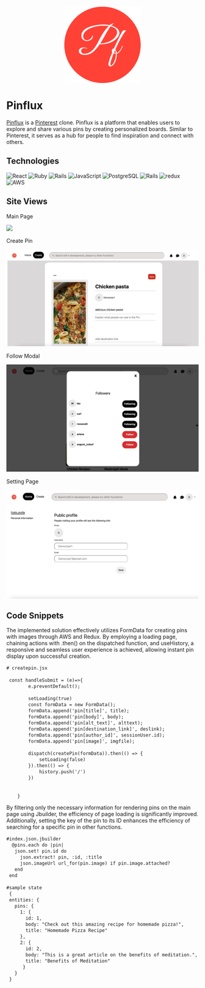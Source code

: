 <p align="center">
  <img width="200" height="200" src="https://github.com/wuyuwenj/Pinflux-pinterest-clone/blob/main/frontend/public/logo-no-background.png">
</p>

<h1>Pinflux</h1>

[Pinflux](https://pinflux.onrender.com/) is a [Pinterest](https://www.pinterest.com/) clone. Pinflux is a platform that enables users to explore and share various pins by creating personalized boards. Similar to Pinterest, it serves as a hub for people to find inspiration and connect with others.

## Technologies
  <img alt="React" src="https://img.shields.io/badge/-React-45b8d8?style=flat-square&logo=react&logoColor=white" /> <img alt="Ruby" src="https://img.shields.io/badge/ruby-%23CC342D.svg?style=flat-square&logo=ruby&logoColor=white" /> <img alt="Rails" src="https://img.shields.io/badge/rails-%23CC0000.svg?style=flat-square&logo=redux&logoColor=white" /> <img alt="JavaScript" src="https://img.shields.io/badge/JavaScript-F7DF1E?style=flat-square&logo=redux&logoColor=white" /> <img alt="PostgreSQL" src="https://img.shields.io/badge/PostgreSQL-316192?style=flat-square&logo=redux&logoColor=white" /> <img alt="Rails" src="https://img.shields.io/badge/rails-%23CC0000.svg?style=flat-square&logo=redux&logoColor=white" /> <img alt="redux" src="https://img.shields.io/badge/-Redux-764ABC?style=flat-square&logo=redux&logoColor=white" /> <img alt="AWS" src="https://img.shields.io/badge/AWS-%23FF9900.svg?style=flat-square&logo=amazon-aws&logoColor=white" />
  
## Site Views

Main Page

![](https://github.com/wuyuwenj/Pinflux-pinterest-clone/blob/main/frontend/public/pinIndex.png)

Create Pin

![](https://github.com/wuyuwenj/Pinflux-pinterest-clone/blob/main/frontend/public/createpin.png)

Follow Modal

![](https://github.com/wuyuwenj/Pinflux-pinterest-clone/blob/main/frontend/public/follow.png)

Setting Page

![](https://github.com/wuyuwenj/Pinflux-pinterest-clone/blob/main/frontend/public/setting.png)


## Code Snippets

The implemented solution effectively utilizes FormData for creating pins with images through AWS and Redux. By employing a loading page, chaining actions with .then() on the dispatched function, and useHistory, a responsive and seamless user experience is achieved, allowing instant pin display upon successful creation.

```
# createpin.jsx

 const handleSubmit = (e)=>{
        e.preventDefault();
       
        setLoading(true)
        const formData = new FormData();
        formData.append('pin[title]', title);
        formData.append('pin[body]', body);
        formData.append('pin[alt_text]', alttext);
        formData.append('pin[destination_link]', deslink);
        formData.append('pin[author_id]', sessionUser.id);
        formData.append('pin[image]', imgfile);
       
        dispatch(createPin(formData)).then(() => {
            setLoading(false)
        }).then(() => {
            history.push('/')
        })
        
        
    }
 ```
 
By filtering only the necessary information for rendering pins on the main page using Jbuilder, the efficiency of page loading is significantly improved. Additionally, setting the key of the pin to its ID enhances the efficiency of searching for a specific pin in other functions.

 ```
 #index.json.jbuilder
   @pins.each do |pin|
    json.set! pin.id do
      json.extract! pin, :id, :title
      json.imageUrl url_for(pin.image) if pin.image.attached?
    end
  end
 
 #sample state
  {
  entities: {
    pins: {
      1: {
        id: 1,
        body: "Check out this amazing recipe for homemade pizza!",
        title: "Homemade Pizza Recipe"
      },
      2: {
        id: 2,
        body: "This is a great article on the benefits of meditation.",
        title: "Benefits of Meditation"
       }
    }
  }
  ```
